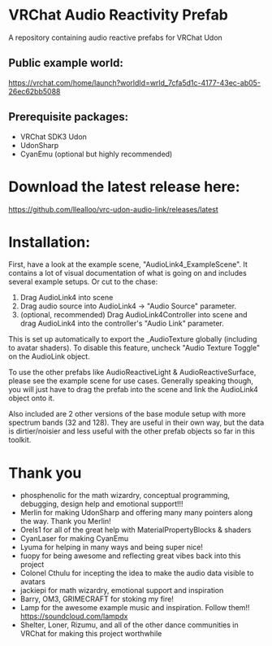 # VRChat Audio Reactivity Prefab
A repository containing audio reactive prefabs for VRChat Udon

## Public example world:
https://vrchat.com/home/launch?worldId=wrld_7cfa5d1c-4177-43ec-ab05-26ec62bb5088

## Prerequisite packages:
- VRChat SDK3 Udon
- UdonSharp
- CyanEmu (optional but highly recommended)

# Download the latest release here:
https://github.com/llealloo/vrc-udon-audio-link/releases/latest

# Installation:

First, have a look at the example scene, "AudioLink4_ExampleScene". It contains a lot of visual documentation of what is going on and includes several example setups. Or cut to the chase:

1) Drag AudioLink4 into scene
2) Drag audio source into AudioLink4 -> "Audio Source" parameter.
3) (optional, recommended) Drag AudioLink4Controller into scene and drag AudioLink4 into the controller's "Audio Link" parameter.

This is set up automatically to export the _AudioTexture globally (including to avatar shaders). To disable this feature, uncheck "Audio Texture Toggle" on the AudioLink object.

To use the other prefabs like AudioReactiveLight & AudioReactiveSurface, please see the example scene for use cases. Generally speaking though, you will just have to drag the prefab into the scene and link the AudioLink4 object onto it.

Also included are 2 other versions of the base module setup with more spectrum bands (32 and 128). They are useful in their own way, but the data is dirtier/noisier and less useful with the other prefab objects so far in this toolkit.


# Thank you
- phosphenolic for the math wizardry, conceptual programming, debugging, design help and emotional support!!!
- Merlin for making UdonSharp and offering many many pointers along the way. Thank you Merlin!
- Orels1 for all of the great help with MaterialPropertyBlocks & shaders
- CyanLaser for making CyanEmu
- Lyuma for helping in many ways and being super nice!
- fuopy for being awesome and reflecting great vibes back into this project
- Colonel Cthulu for incepting the idea to make the audio data visible to avatars
- jackiepi for math wizardry, emotional support and inspiration
- Barry, OM3, GRIMECRAFT for stoking my fire!
- Lamp for the awesome example music and inspiration. Follow them!! https://soundcloud.com/lampdx
- Shelter, Loner, Rizumu, and all of the other dance communities in VRChat for making this project worthwhile